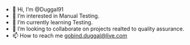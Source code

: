 - 👋 Hi, I’m @Duggal91
- 👀 I’m interested in Manual Testing.
- 🌱 I’m currently learning Testing.
- 💞️ I’m looking to collaborate on projects realted to quality assurance.
- 📫 How to reach me gobind.duggal@live.com

<!---
Duggal91/Duggal91 is a ✨ special ✨ repository because its `README.md` (this file) appears on your GitHub profile.
You can click the Preview link to take a look at your changes.
--->
